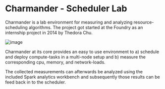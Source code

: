 Charmander - Scheduler Lab
==========================

Charmander is a lab environment for measuring and analyzing resource-scheduling algorithms.
The project got started at the Foundry as an internship project in 2014 by Thedora Chu.

![image](https://github.com/att-innovate/charmander/blob/master/docs/assets/CharmanderSchedulerLab.png?raw=true)

Charmander at its core provides an easy to use environment to a) schedule and deploy compute-tasks in a multi-node setup
and b) measure the corresponding cpu, memory, and network-loads.

The collected measurements can afterwards be analyzed using the included Spark analytics workbench and subsequently
those results can be feed back in to the scheduler.
